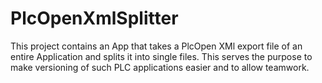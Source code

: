 # PlcOpenXmlSplitter

This project contains an App that takes a PlcOpen XMl export file of an entire Application and splits it into single files. This serves the purpose to make versioning of such PLC applications easier and to allow teamwork.
